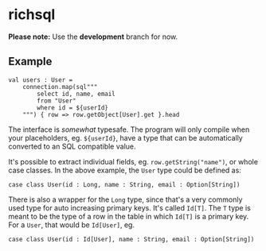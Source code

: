 # richsql

**Please note:** Use the **development** branch for now.

## Example

    val users : User =
        connection.map(sql"""
            select id, name, email
            from "User"
            where id = ${userId}
        """) { row => row.getObject[User].get }.head
  
The interface is *somewhat* typesafe. The program will only compile when your placeholders, eg. `${userId}`, have a type that can be automatically converted to an SQL compatible value.

It's possible to extract individual fields, eg. `row.getString("name")`, or whole case classes. In the above example, the `User` type could be defined as:

    case class User(id : Long, name : String, email : Option[String])
    
There is also a wrapper for the `Long` type, since that's a very commonly used type for auto increasing primary keys. It's called `Id[T]`. The `T` type is meant to be the type of a row in the table in which `Id[T]` is a primary key. For a `User`, that would be `Id[User]`, eg.

    case class User(id : Id[User], name : String, email : Option[String])
